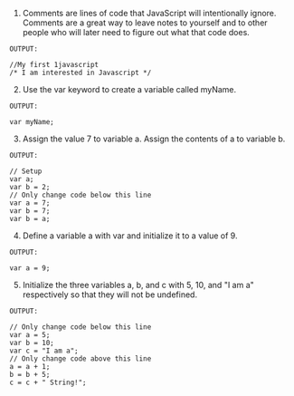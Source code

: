 1. Comments are lines of code that JavaScript will intentionally ignore. Comments are a great way to leave notes to yourself and to other people who will later need to figure out what that code does.
~~~
OUTPUT:

//My first 1javascript
/* I am interested in Javascript */
~~~
2. Use the var keyword to create a variable called myName.
~~~
OUTPUT:

var myName;
~~~
3. Assign the value 7 to variable a. Assign the contents of a to variable b.
~~~
OUTPUT:

// Setup
var a;
var b = 2;
// Only change code below this line
var a = 7;
var b = 7;
var b = a;
~~~
4. Define a variable a with var and initialize it to a value of 9.
~~~
OUTPUT:

var a = 9;
~~~
5. Initialize the three variables a, b, and c with 5, 10, and "I am a" respectively so that they will not be undefined.
~~~
OUTPUT:

// Only change code below this line
var a = 5;
var b = 10;
var c = "I am a";
// Only change code above this line
a = a + 1;
b = b + 5;
c = c + " String!";
~~~
